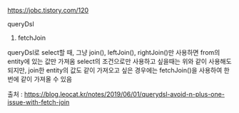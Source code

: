 https://jobc.tistory.com/120

queryDsl

1. fetchJoin

queryDsl로 select할 때, 그냥 join(), leftJoin(), rightJoin()만 사용하면 from의 entity에 있는 값만 가져옴
select의 조건으로만 사용하고 싶을때는 위와 같이 사용해도 되지만, join한 entity의 값도 같이 가져오고 싶은 경우에는 
fetchJoin()을 사용하여 한번에 같이 가져올 수 있음

출처 : https://blog.leocat.kr/notes/2019/06/01/querydsl-avoid-n-plus-one-issue-with-fetch-join


